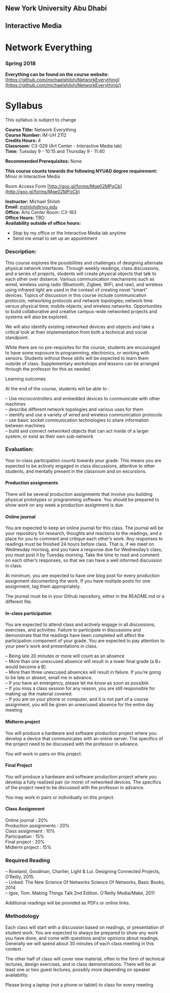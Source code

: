 ## New York University Abu Dhabi
## Interactive Media
# Network Everything
### Spring 2018

**Everything can be found on the course website:**   
[https://github.com/michaelshiloh/NetworkEverything](https://github.com/michaelshiloh/NetworkEverything/)

# Syllabus

This syllabus is subject to change


**Course Title:** Network Everything  
**Course Number:** IM-UH 2112  
**Credits Hours:** 4    
**Classroom:** C3-029 (Art Center - Interactive Media lab)    
**Time:** Tuesday 9 - 10:15 and Thursday 9 - 11:40    

**Recommended Prerequisites:** None

**This course counts towards the following NYUAD degree requirement:** 
Minor in Interactive Media

Room Access Form [http://goo.gl/forms/Mge02MPoCb](http://goo.gl/forms/Mge02MPoCb)

**Instructor:** Michael Shiloh  
**Email:** mshiloh@nyu.edu  
**Office:** Arts Center Room: C3-163  
**Office Hours:** TBD  
**Availability outside of office hours:**   
* Stop by my office or the Interactive Media lab anytime  
* Send me email to set up an appointment   

### Description:
This course explores the possibilities and challenges of designing alternate
physical network interfaces. Through weekly readings, class discussions, and a
series of projects, students will create physical objects that talk to each
other over distance. 
Various communication mechanisms such as wired, 
wireless using radio (Bluetooth, Zigbee, WiFi, and raw), 
and wireless using infrared light are used in the
context of creating novel “smart” devices. 
Topics of discussion in this course
include 
communication protocols;
networking protocols and network topologies; network time versus
physical time; mobile objects; and wireless networks. Opportunities to build
collaborative and creative campus-wide networked projects and systems will
also be explored.

We will also identify existing networked devices and objects and take a
critical look at their implementation from both a technical and social
standpoint.

While there are no pre-requisites for the course, students are encouraged to
have some exposure to programming, electronics, or working with sensors.
Students without these skills will be expected to learn them outside of class.
Supplementary workshops and lessons can be arranged through the professor for
this as needed.

Learning outcomes

At the end of the course, students will be able to :

–  Use microcontrollers and embedded devices to communicate with other machines  
–  describe different network topologies and various uses for them  
–  identify and use a variety of wired and wireless communication protocols  
–  use basic socket communication technologies to share information between machines  
–  build and connect networked objects that can act inside of a larger system, or exist as their own sub-network  

### Evaluation:
Your in-class participation counts towards your grade. This means you are expected to be actively engaged in class discussions, attentive to other students, and mentally present in the classroom and on excursions.

#### Production assignments

There will be several production assignments that involve you building physical prototypes or programming software. You should be prepared to show work on any week a production assignment is due.

#### Online journal

You are expected to keep an online journal for this class. The journal will be
your repository for research, thoughts and reactions to the readings, and a
place for you to comment and critique each other’s work.  Any responses to
readings must be finished 24 hours before class. That is, if we meet on
Wednesday morning, and you have a response due for Wednesday’s class, you must
post it by Tuesday morning. Take the time to read and comment on each other’s
responses, so that we can have a well informed discussion in class.

At minimum, you are expected to have one blog post for every production
assignment documenting the work. If you have multiple posts for one
assignment, tag them appropriately.

The journal must be in your Github repository, either in the README.md or a
different file.

#### In-class participation

You are expected to attend class and actively engage in all discussions, 
exercises, and activities. 
Failure to participate in discussions and demonstrate that the readings 
have been completed will affect the participation component of your grade.
You are expected to pay attention to your peer’s work and presentations in class. 

– Being late 20 minutes or more will count as an absence  
– More than one unexcused absence will result in a lower final grade (a B+ would become a B).   
– More than three unexcused absences will result in failure. If you’re going to be late or absent, email me in advance.  
– If you have an emergency, please let me know as soon as possible.  
– If you miss a class session for any reason, you are still responsible for making up the material covered.  
– If you are on your phone or computer, and it is not part of a course assignment, 
you will be given an unexcused absence for the entire day meeting  

#### Midterm project

You will produce a hardware and software production project where you develop
a device that communicates with an online server. The specifics of the project
need to be discussed with the professor in advance.

You will work in pairs on this project.

#### Final Project

You will produce a hardware and software production project where you develop
a fully realized pair (or more) of networked devices. The specifics of the
project need to be discussed with the professor in advance.

You may work in pairs or individually on this project.

#### Class Assignment

Online journal : 20%  
Production assignments : 20%  
Class assignment : 10%  
Participation : 15%  
Final project : 20%  
Midterm project : 15%  

### Required Reading

– Rowland, Goodman, Charlier, Light & Lui. Designing Connected Projects, O’Reilly, 2015.  
– Linked: The New Science Of Networks Science Of Networks, Basic Books, 2014  
– Igoe, Tom. Making Things Talk 2nd Edition. O’Reilly Media/Make, 2011  

Additional readings will be provided as PDFs or online links.

### Methodology

Each class will start with a discussion based on readings, or presentation of
student work. You are expected to always be prepared to show any work you have
done, and come with questions and/or opinions about readings. Generally we
will spend about 30 minutes of each class meeting in this context.

The other half of class will cover new material, often in the form of
technical lectures, design exercises, and in class demonstrations. There will
be at least one or two guest lectures, possibly more depending on speaker
availability.

Please bring a laptop (not a phone or tablet) to class for every meeting
